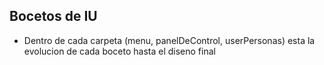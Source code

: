 ## Bocetos de IU

- Dentro de cada carpeta (menu, panelDeControl, userPersonas) esta la evolucion de cada boceto hasta el diseno final

